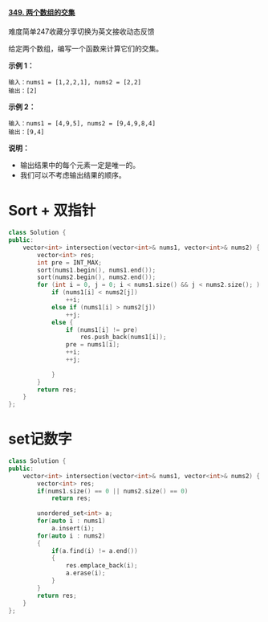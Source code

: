 #### [349. 两个数组的交集](https://leetcode-cn.com/problems/intersection-of-two-arrays/)

难度简单247收藏分享切换为英文接收动态反馈

给定两个数组，编写一个函数来计算它们的交集。

 

**示例 1：**

```
输入：nums1 = [1,2,2,1], nums2 = [2,2]
输出：[2]
```

**示例 2：**

```
输入：nums1 = [4,9,5], nums2 = [9,4,9,8,4]
输出：[9,4]
```

 

**说明：**

- 输出结果中的每个元素一定是唯一的。
- 我们可以不考虑输出结果的顺序。



# Sort + 双指针

```c++
class Solution {
public:
    vector<int> intersection(vector<int>& nums1, vector<int>& nums2) {
        vector<int> res;
        int pre = INT_MAX;
        sort(nums1.begin(), nums1.end());
        sort(nums2.begin(), nums2.end());
        for (int i = 0, j = 0; i < nums1.size() && j < nums2.size(); ) {
            if (nums1[i] < nums2[j])
                ++i;
            else if (nums1[i] > nums2[j])
                ++j;
            else {
                if (nums1[i] != pre) 
                    res.push_back(nums1[i]);
                pre = nums1[i];
                ++i;
                ++j;
                
            }
        }
        return res;
    }
};
```



# set记数字

```c++
class Solution {
public:
    vector<int> intersection(vector<int>& nums1, vector<int>& nums2) {
        vector<int> res;
        if(nums1.size() == 0 || nums2.size() == 0)
            return res;
        
        unordered_set<int> a;
        for(auto i : nums1)
            a.insert(i);
        for(auto i : nums2)
        {
            if(a.find(i) != a.end())
            {
                res.emplace_back(i);
                a.erase(i);
            }
        }
        return res;
    }
};
```

